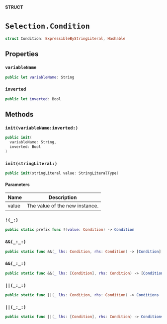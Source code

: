 **STRUCT**

# `Selection.Condition`

```swift
struct Condition: ExpressibleByStringLiteral, Hashable
```

## Properties
### `variableName`

```swift
public let variableName: String
```

### `inverted`

```swift
public let inverted: Bool
```

## Methods
### `init(variableName:inverted:)`

```swift
public init(
  variableName: String,
  inverted: Bool
)
```

### `init(stringLiteral:)`

```swift
public init(stringLiteral value: StringLiteralType)
```

#### Parameters

| Name | Description |
| ---- | ----------- |
| value | The value of the new instance. |

### `!(_:)`

```swift
public static prefix func !(value: Condition) -> Condition
```

### `&&(_:_:)`

```swift
public static func &&(_ lhs: Condition, rhs: Condition) -> [Condition]
```

### `&&(_:_:)`

```swift
public static func &&(_ lhs: [Condition], rhs: Condition) -> [Condition]
```

### `||(_:_:)`

```swift
public static func ||(_ lhs: Condition, rhs: Condition) -> Conditions
```

### `||(_:_:)`

```swift
public static func ||(_ lhs: [Condition], rhs: Condition) -> Conditions
```
